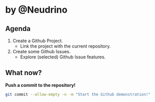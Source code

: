 # by @Neudrino

## Agenda

1. Create a Github Project.
   - Link the project with the current repository.
2. Create some Github Issues.
   - Explore (selected) Github Issue features.

## What now?

**Push a commit to the repository!**

```bash
git commit --allow-empty -n -m "Start the Github demonstration!"
```
